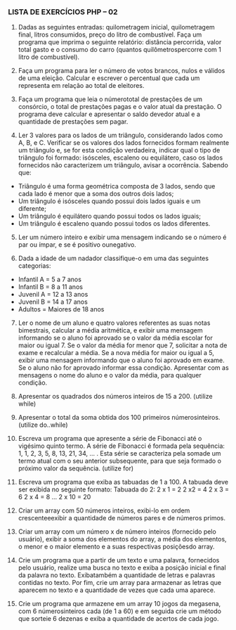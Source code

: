 ### LISTA DE EXERCÍCIOS PHP – 02

1. Dadas as seguintes entradas: quilometragem inicial, quilometragem final, litros consumidos, preço do litro de combustível. Faça um programa que imprima o seguinte relatório: distância percorrida, valor total gasto e o consumo do carro (quantos quilômetrospercorre com 1 litro de combustível).

2. Faça um programa para ler o número de votos brancos, nulos e válidos de uma eleição. Calcular e escrever o percentual que cada um representa em relação ao total de eleitores.

3. Faça um programa que leia o númerototal de prestações de um consórcio, o total de prestações pagas e o valor atual da prestação. O programa deve calcular e apresentar o saldo devedor atual e a quantidade de prestações sem pagar.

4. Ler 3 valores para os lados de um triângulo, considerando lados como A, B, e C. Verificar se os valores dos lados fornecidos formam realmente um triângulo e, se for esta condição verdadeira, indicar qual o tipo de triângulo foi formado: isósceles, escaleno ou equilátero, caso os lados fornecidos não caracterizem um triângulo, avisar a ocorrência. Sabendo que:
- Triângulo é uma forma geométrica composta de 3 lados, sendo que cada lado é menor que a soma dos outros dois lados;
- Um triângulo é isósceles quando possui dois lados iguais e um diferente;
- Um triângulo é equilátero quando possui todos os lados iguais;
- Um triângulo é escaleno quando possui todos os lados diferentes.

5. Ler um número inteiro e exibir uma mensagem indicando se o número é par ou ímpar, e se é positivo ounegativo.

6. Dada a idade de um nadador classifique-o em uma das seguintes categorias:
- Infantil A = 5 a 7 anos
- Infantil B = 8 a 11 anos
- Juvenil A = 12 a 13 anos
- Juvenil B = 14 a 17 anos
- Adultos = Maiores de 18 anos

7. Ler o nome de um aluno e quatro valores referentes as suas notas bimestrais, calcular a média aritmética, e exibir uma mensagem informando se o aluno foi aprovado se o valor da média escolar for maior ou igual 7. Se o valor da média for menor que 7, solicitar a nota de exame e recalcular a média. Se a nova média for maior ou igual a 5, exibir uma mensagem informando que o aluno foi aprovado em exame. Se o aluno não for aprovado informar essa condição. Apresentar com as mensagens o nome do aluno e o valor da média, para qualquer condição.

8. Apresentar os quadrados dos números inteiros de 15 a 200. (utilize while)

9. Apresentar o total da soma obtida dos 100 primeiros númerosinteiros. (utilize do..while)

10. Escreva um programa que apresente a série de Fibonacci até o vigésimo quinto termo. A série de Fibonacci é formada pela sequência: 1, 1, 2, 3, 5, 8, 13, 21, 34, ... . Esta série se caracteriza pela somade um termo atual com o seu anterior subsequente, para que seja formado o próximo valor da sequência. (utilize for)

11. Escreva um programa que exiba as tabuadas de 1 a 100. A tabuada deve ser exibida no seguinte formato:
Tabuada do 2:
2 x 1 = 2
2 x2 = 4
2 x 3 = 6
2 x 4 = 8
...
2 x 10 = 20

12. Criar um array com 50 números inteiros, exibi-lo em ordem crescenteeexibir a quantidade de números pares e de números primos.

13. Criar um array com um número x de número inteiros (fornecido pelo usuário), exibir a soma dos elementos do array, a média dos elementos, o menor e o maior elemento e a suas respectivas posiçõesdo array. 

14. Crie um programa que a partir de um texto e uma palavra, fornecidos pelo usuário, realize uma busca no texto e exiba a posição inicial e final da palavra no texto. Exibatambém a quantidade de letras e palavras contidas no texto. Por fim, crie um array para armazenar as letras que aparecem no texto e a quantidade de vezes que cada uma aparece.

15. Crie um programa que armazene em um array 10 jogos da megasena, com 6 númerosinteiros cada (de 1 a 60) e em seguida crie um método que sorteie 6 dezenas e exiba a quantidade de acertos de cada jogo.